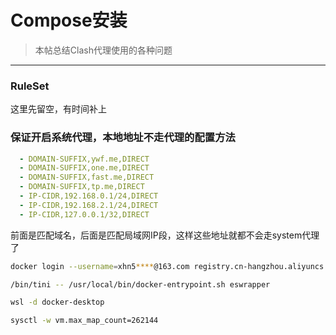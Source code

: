 # Compose安装

<!--标题：Clash配置｜分类：system｜标签：clash，proxy，代理,翻墙-->

> 本帖总结Clash代理使用的各种问题

---

### RuleSet

这里先留空，有时间补上

### 保证开启系统代理，本地地址不走代理的配置方法

```yaml
  - DOMAIN-SUFFIX,ywf.me,DIRECT
  - DOMAIN-SUFFIX,one.me,DIRECT
  - DOMAIN-SUFFIX,fast.me,DIRECT
  - DOMAIN-SUFFIX,tp.me,DIRECT
  - IP-CIDR,192.168.0.1/24,DIRECT
  - IP-CIDR,192.168.2.1/24,DIRECT
  - IP-CIDR,127.0.0.1/32,DIRECT
```

前面是匹配域名，后面是匹配局域网IP段，这样这些地址就都不会走system代理了





```bash
docker login --username=xhn5****@163.com registry.cn-hangzhou.aliyuncs.com
```

```bash
/bin/tini -- /usr/local/bin/docker-entrypoint.sh eswrapper

wsl -d docker-desktop

sysctl -w vm.max_map_count=262144
```

